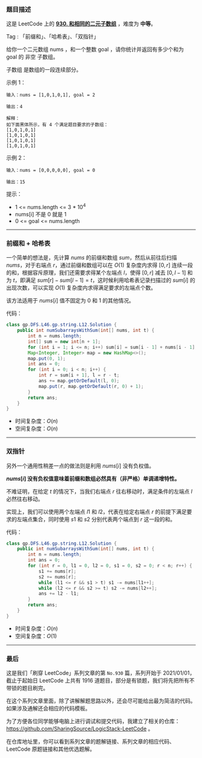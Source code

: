 ### 题目描述

这是 LeetCode 上的 **[930. 和相同的二元子数组](https://leetcode-cn.com/problems/binary-subarrays-with-sum/solution/gong-shui-san-xie-yi-ti-shuang-jie-qian-hfoc0/)** ，难度为 **中等**。

Tag : 「前缀和」、「哈希表」、「双指针」



给你一个二元数组 nums ，和一个整数 goal ，请你统计并返回有多少个和为 goal 的 非空 子数组。

子数组 是数组的一段连续部分。

示例 1：
```
输入：nums = [1,0,1,0,1], goal = 2

输出：4

解释：
如下面黑体所示，有 4 个满足题目要求的子数组：
[1,0,1,0,1]
[1,0,1,0,1]
[1,0,1,0,1]
[1,0,1,0,1]
```
示例 2：
```
输入：nums = [0,0,0,0,0], goal = 0

输出：15
```

提示：
* 1 <= nums.length <= 3 * $10^4$
* nums[i] 不是 0 就是 1
* 0 <= goal <= nums.length

---

### 前缀和 + 哈希表

一个简单的想法是，先计算 $nums$ 的前缀和数组 $sum$，然后从前往后扫描 $nums$，对于右端点 $r$，通过前缀和数组可以在 $O(1)$ 复杂度内求得 $[0, r]$ 连续一段的和，根据容斥原理，我们还需要求得某个左端点 $l$，使得 $[0, r]$ 减去 $[0, l - 1]$ 和为 $t$，即满足 $sum[r] - sum[l - 1] = t$，这时候利用哈希表记录扫描过的 $sum[i]$ 的出现次数，可以实现 $O(1)$ 复杂度内求得满足要求的左端点个数。

该方法适用于 $nums[i]$ 值不固定为 $0$ 和 $1$ 的其他情况。

代码：
```Java []
class gp.DFS.L46.gp.string.L12.Solution {
    public int numSubarraysWithSum(int[] nums, int t) {
        int n = nums.length;
        int[] sum = new int[n + 1];
        for (int i = 1; i <= n; i++) sum[i] = sum[i - 1] + nums[i - 1];
        Map<Integer, Integer> map = new HashMap<>();
        map.put(0, 1);
        int ans = 0;
        for (int i = 0; i < n; i++) {
            int r = sum[i + 1], l = r - t;
            ans += map.getOrDefault(l, 0);
            map.put(r, map.getOrDefault(r, 0) + 1);
        }
        return ans;
    }
}
```
* 时间复杂度：$O(n)$
* 空间复杂度：$O(n)$

---

### 双指针

另外一个通用性稍差一点的做法则是利用 $nums[i]$ 没有负权值。

**$nums[i]$ 没有负权值意味着前缀和数组必然具有（非严格）单调递增特性。**

不难证明，在给定 $t$ 的情况下，当我们右端点 $r$ 往右移动时，满足条件的左端点 $l$ 必然往右移动。

实现上，我们可以使用两个左端点 $l1$ 和 $l2$，代表在给定右端点 $r$ 的前提下满足要求的左端点集合，同时使用 $s1$ 和 $s2$ 分别代表两个端点到 $r$ 这一段的和。

代码：
```Java []
class gp.DFS.L46.gp.string.L12.Solution {
    public int numSubarraysWithSum(int[] nums, int t) {
        int n = nums.length;
        int ans = 0;
        for (int r = 0, l1 = 0, l2 = 0, s1 = 0, s2 = 0; r < n; r++) {
            s1 += nums[r];
            s2 += nums[r];
            while (l1 <= r && s1 > t) s1 -= nums[l1++];
            while (l2 <= r && s2 >= t) s2 -= nums[l2++];
            ans += l2 - l1;
        }
        return ans;
    }
}
```
* 时间复杂度：$O(n)$
* 空间复杂度：$O(1)$

---

### 最后

这是我们「刷穿 LeetCode」系列文章的第 `No.930` 篇，系列开始于 2021/01/01，截止于起始日 LeetCode 上共有 1916 道题目，部分是有锁题，我们将先把所有不带锁的题目刷完。

在这个系列文章里面，除了讲解解题思路以外，还会尽可能给出最为简洁的代码。如果涉及通解还会相应的代码模板。

为了方便各位同学能够电脑上进行调试和提交代码，我建立了相关的仓库：https://github.com/SharingSource/LogicStack-LeetCode 。

在仓库地址里，你可以看到系列文章的题解链接、系列文章的相应代码、LeetCode 原题链接和其他优选题解。

